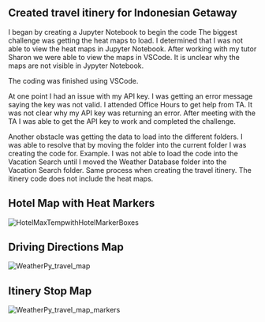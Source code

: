 ## Created travel itinery for Indonesian Getaway

I began by creating a Jupyter Notebook to begin the code
The biggest challenge was getting the heat maps to load.  I determined that I was not able to view the heat maps in Jupyter Notebook.  After working with my tutor Sharon we were able to view the maps in VSCode.  It is unclear why the maps are not visible in Jypyter Notebook.

The coding was finished using VSCode. 

At one point I had an issue with my API key.  I was getting an error message saying the key was not valid.  I attended Office Hours to get help from TA.  It was not clear why my API key was returning an error.  After meeting with the TA I was able to get the API key to work and completed the challenge.

Another obstacle was getting the data to load into the different folders.  I was able to resolve that by moving the folder into the current folder I was creating the code for.  Example.  I was not able to load the code into the Vacation Search until I moved the Weather Database folder into the Vacation Search folder.  Same process when creating the travel itinery.  The itinery code does not include the heat maps.

## Hotel Map with Heat Markers
![HotelMaxTempwithHotelMarkerBoxes](https://user-images.githubusercontent.com/92495807/164988858-c8e285ae-2235-4b1c-8a68-ffdf66f53821.png)
## Driving Directions Map
![WeatherPy_travel_map](https://user-images.githubusercontent.com/92495807/164988824-ddff9160-8be3-4d82-9368-9b7cd236e65d.PNG)
## Itinery Stop Map
![WeatherPy_travel_map_markers](https://user-images.githubusercontent.com/92495807/164988829-642c61df-d1e0-4cdc-ac0c-360e1b66f3fe.PNG)

